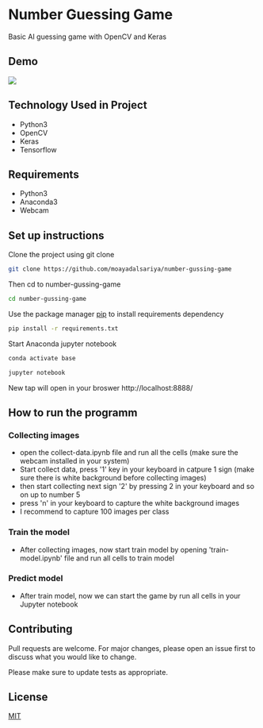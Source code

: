 # Number Guessing Game

Basic AI guessing game with OpenCV and Keras

## Demo
![](./images/demo.gif)

## Technology Used in Project 

* Python3
* OpenCV
* Keras
* Tensorflow

## Requirements
* Python3
* Anaconda3
* Webcam


## Set up instructions

Clone the project using git clone

```bash
git clone https://github.com/moayadalsariya/number-gussing-game
```
Then cd to number-gussing-game

```bash
cd number-gussing-game
```
Use the package manager [pip](https://pip.pypa.io/en/stable/) to install requirements dependency

```bash
pip install -r requirements.txt
```
Start Anaconda jupyter notebook

```bash
conda activate base
```
```bash
jupyter notebook
```
New tap will open in your broswer http://localhost:8888/

## How to run the programm

### Collecting images

* open the collect-data.ipynb file and run all the cells (make sure the webcam installed in your system)
* Start collect data, press '1' key in your keyboard in catpure 1 sign (make sure there is white background before collecting images)
* then start collecting next sign '2' by pressing 2 in your keyboard and so on up to number 5
* press 'n' in your keyboard to capture the white background images
* I recommend to capture 100 images per class

### Train the model
* After collecting images, now start train model by opening 'train-model.ipynb' file and run all cells to train model 

### Predict model
* After train model, now we can start the game by run all cells in your Jupyter notebook

## Contributing
Pull requests are welcome. For major changes, please open an issue first to discuss what you would like to change.

Please make sure to update tests as appropriate.

## License
[MIT](https://choosealicense.com/licenses/mit/)